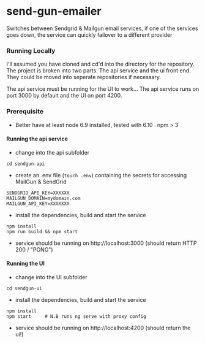 # send-gun-emailer

Switches between Sendgrid &amp; Mailgun email services, if one of the services goes down, the service can quickly failover to a different provider


### Running Locally ###

I'll assumed you have cloned and cd'd into the directory for the repository. The project is broken into two parts. The api service and the ui front end. They could be moved into seperate repositories if necessary.

The api service must be running for the UI to work... The api service runs on port 3000 by default and the UI on port 4200.

### Prerequisite ###
* Better have at least node 6.9 installed, tested with 6.10 . npm > 3

#### Running the api service

 * change into the api subfolder

```
cd sendgun-api
```

  * create an .env file (`touch .env`) containing the secrets for accessing MailGun & SendGrid
    
```
SENDGRID_API_KEY=XXXXXX
MAILGUN_DOMAIN=mydomain.com
MAILGUN_API_KEY=XXXXXXX
```

  * install the dependencies, build and start the service
    
```
npm install
npm run build && npm start
```

  * service should be running on http://localhost:3000  (should return HTTP 200 / "PONG")

#### Running the UI

  * change into the UI subfolder
    
```
cd sendgun-ui
```

  * install the dependencies, build and start the service
    
```
npm install
npm start     # N.B runs ng serve with proxy config
```

  * service should be running on http://localhost:4200  (should return the ui!)

